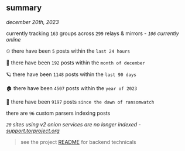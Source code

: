 
## summary
_december 20th, 2023_

currently tracking `163` groups across `299` relays & mirrors - _`106` currently online_

⏲ there have been `5` posts within the `last 24 hours`

🦈 there have been `192` posts within the `month of december`

🪐 there have been `1148` posts within the `last 90 days`

🏚 there have been `4507` posts within the `year of 2023`

🦕 there have been `9197` posts `since the dawn of ransomwatch`

there are `96` custom parsers indexing posts

_`20` sites using v2 onion services are no longer indexed - [support.torproject.org](https://support.torproject.org/onionservices/v2-deprecation/)_

> see the project [README](https://github.com/joshhighet/ransomwatch#ransomwatch--) for backend technicals
